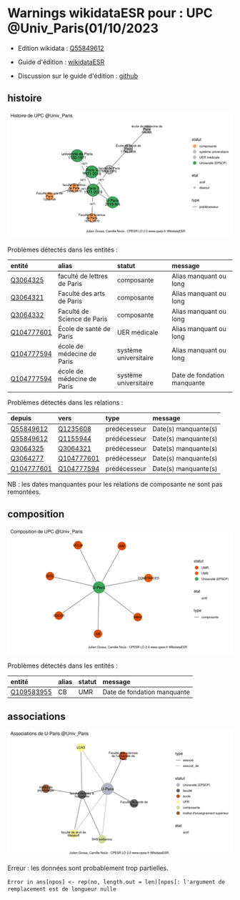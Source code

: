 Warnings wikidataESR pour : UPC @Univ_Paris(01/10/2023
================

- Edition wikidata : [Q55849612](https://www.wikidata.org/wiki/Q55849612)
- Guide d'édition : [wikidataESR](https://github.com/cpesr/wikidataESR/)

- Discussion sur le guide d'édition : [github](https://github.com/cpesr/wikidataESR/issues)



## histoire 

![Graphique non généré](Q55849612-histoire.png) 

Problèmes détectés dans les entités :

|entité                                                 |alias                       |statut                |message                     |
|:------------------------------------------------------|:---------------------------|:---------------------|:---------------------------|
|[Q3064325](https://www.wikidata.org/wiki/Q3064325)     |faculté de lettres de Paris |composante            |Alias manquant ou long      |
|[Q3064321](https://www.wikidata.org/wiki/Q3064321)     |Faculté des arts de Paris   |composante            |Alias manquant ou long      |
|[Q3064332](https://www.wikidata.org/wiki/Q3064332)     |Faculté de Science de Paris |composante            |Alias manquant ou long      |
|[Q104777601](https://www.wikidata.org/wiki/Q104777601) |École de santé de Paris     |UER médicale          |Alias manquant ou long      |
|[Q104777594](https://www.wikidata.org/wiki/Q104777594) |école de médecine de Paris  |système universitaire |Alias manquant ou long      |
|[Q104777594](https://www.wikidata.org/wiki/Q104777594) |école de médecine de Paris  |système universitaire |Date de fondation manquante |

Problèmes détectés dans les relations :

|depuis                                                 |vers                                                   |type         |message              |
|:------------------------------------------------------|:------------------------------------------------------|:------------|:--------------------|
|[Q55849612](https://www.wikidata.org/wiki/Q55849612)   |[Q1235608](https://www.wikidata.org/wiki/Q1235608)     |prédécesseur |Date(s) manquante(s) |
|[Q55849612](https://www.wikidata.org/wiki/Q55849612)   |[Q1155944](https://www.wikidata.org/wiki/Q1155944)     |prédécesseur |Date(s) manquante(s) |
|[Q3064325](https://www.wikidata.org/wiki/Q3064325)     |[Q3064321](https://www.wikidata.org/wiki/Q3064321)     |prédécesseur |Date(s) manquante(s) |
|[Q3064277](https://www.wikidata.org/wiki/Q3064277)     |[Q104777601](https://www.wikidata.org/wiki/Q104777601) |prédécesseur |Date(s) manquante(s) |
|[Q104777601](https://www.wikidata.org/wiki/Q104777601) |[Q104777594](https://www.wikidata.org/wiki/Q104777594) |prédécesseur |Date(s) manquante(s) |

NB : les dates manquantes pour les relations de composante ne sont pas remontées. 



## composition 

![Graphique non généré](Q55849612-composition.png) 

Problèmes détectés dans les entités :

|entité                                                 |alias |statut |message                     |
|:------------------------------------------------------|:-----|:------|:---------------------------|
|[Q109583955](https://www.wikidata.org/wiki/Q109583955) |CB    |UMR    |Date de fondation manquante |

 



## associations 

![Graphique non généré](Q55849612-associations.png) 


Erreur : les données sont probablement trop partielles.
```
Error in ans[npos] <- rep(no, length.out = len)[npos]: l'argument de remplacement est de longueur nulle

``` 

